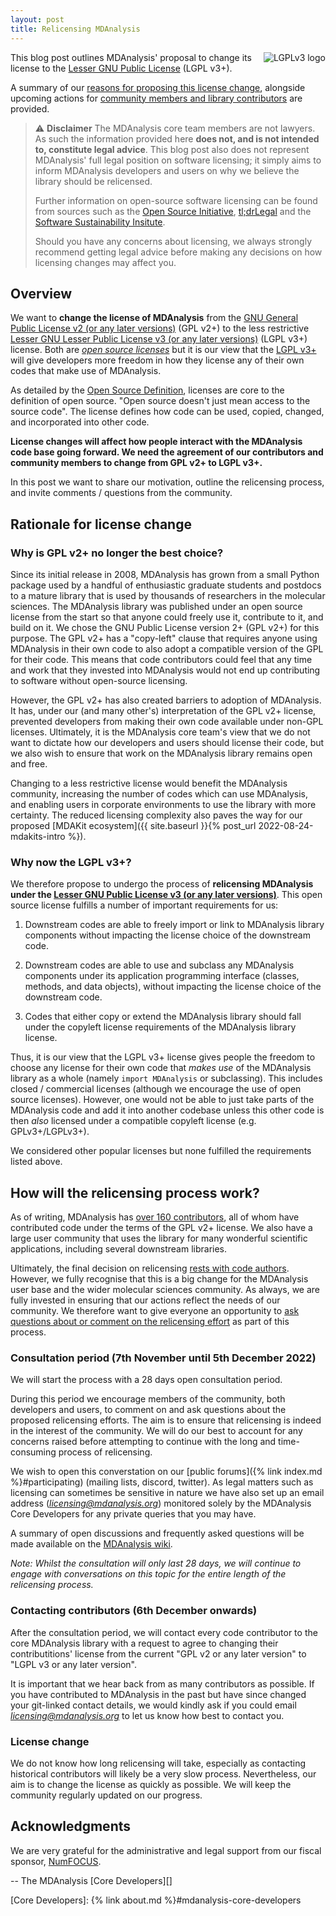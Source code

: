 ```yaml
---
layout: post
title: Relicensing MDAnalysis
---
```


<a href="https://www.gnu.org/licenses/lgpl-3.0.en.html">
<img src="https://www.gnu.org/graphics/lgplv3-with-text-154x68.png"
title="LGPLv3" alt="LGPLv3 logo" style="float: right"/>
</a>

This blog post outlines MDAnalysis' proposal to change its license
to the [Lesser GNU Public License][LGPL] (LGPL v3+).

A summary of our [reasons for proposing this license
change](#Rationale-for-changing-licenses), alongside upcoming actions
for [community members and library
contributors](#How-will-the-relicensing-process-work?) are provided.


> ⚠️ **Disclaimer**
> The MDAnalysis core team members are not
> lawyers. As such the information provided here __does not, and is not
> intended to, constitute legal advice__. This blog post also does not
> represent MDAnalysis' full legal position on software licensing; it
> simply aims to inform MDAnalysis developers and users on why
> we believe the library should be relicensed.
>
> Further information on open-source software licensing can be found
> from sources such as the [Open Source Initiative][OSI],
> [tl;drLegal][tldr legal] and the [Software Sustainability Insitute][SSI licensing].
>
> Should you have any concerns about licensing, we always strongly
> recommend getting legal advice before making any decisions on how
> licensing changes may affect you.


## Overview

We want to **change the license of MDAnalysis** from the [GNU General
Public License v2 (or any later versions)][GPLv2] (GPL v2+) to the less
restrictive [Lesser GNU Lesser Public License v3 (or any later versions)][LGPL]
(LGPL v3+) license. Both are [_open source licenses_][OSI] but it is
our view that the [LGPL v3+][LGPL] will give developers more freedom
in how they license any of their own codes that make use of MDAnalysis.

As detailed by the [Open Source Definition][OSD], licenses are core to
the definition of open source. "Open source doesn't just mean access
to the source code". The license defines how code can be used, copied,
changed, and incorporated into other code.

**License changes will affect how people interact with the MDAnalysis code
base going forward. We need the agreement of our contributors and
community members to change from GPL v2+ to LGPL v3+.**

In this post we want to share our motivation, outline the relicensing
process, and invite comments / questions from the community.


## Rationale for license change


### Why is GPL v2+ no longer the best choice?

Since its initial release in 2008, MDAnalysis has grown from a small
Python package used by a handful of enthusiastic graduate students and
postdocs to a mature library that is used by thousands of researchers
in the molecular sciences. The MDAnalysis library was published under
an open source license from the start so that anyone could freely use
it, contribute to it, and build on it. We chose the GNU Public License
version 2+ (GPL v2+) for this purpose. The GPL v2+ has a "copy-left"
clause that requires anyone using MDAnalysis in their own code to
also adopt a compatible version of the GPL for their code. This means
that code contributors could feel that any time and work that they
invested into MDAnalysis would not end up contributing to software
without open-source licensing.

However, the GPL v2+ has also created barriers to adoption of MDAnalysis.
It has, under our (and many other's) interpretation of the GPL v2+
license, prevented developers from making their own code available under
non-GPL licenses. Ultimately, it is the MDAnalysis core team's view that
we do not want to dictate how our developers and users should license
their code, but we also wish to ensure that work on the MDAnalysis
library remains open and free.

Changing to a less restrictive license would benefit the MDAnalysis
community, increasing the number of codes which can use MDAnalysis,
and enabling users in corporate environments to use the library with more
certainty. The reduced licensing complexity also paves the way for our
proposed [MDAKit ecosystem]({{ site.baseurl }}{% post_url 2022-08-24-mdakits-intro %}).


### Why now the LGPL v3+?

We therefore propose to undergo the process of **relicensing MDAnalysis
under the [Lesser GNU Public License v3 (or any later versions)][LGPL]**.
This open source license fulfills a number of important requirements for us:

1. Downstream codes are able to freely import or link to MDAnalysis
   library components without impacting the license choice of the
   downstream code.
   
2. Downstream codes are able to use and subclass any MDAnalysis components
   under its application programming interface (classes, methods, and
   data objects), without impacting the license choice of the
   downstream code.
   
3. Codes that either copy or extend the MDAnalysis library should
   fall under the copyleft license requirements of the MDAnalysis
   library license.
   
Thus, it is our view that the LGPL v3+ license gives people the freedom
to choose any license for their own code that *makes use* of the MDAnalysis
library as a whole (namely ``import MDAnalysis`` or subclassing). This
includes closed / commercial licenses (although we encourage the use of
open source licenses). However, one would not be able to just take parts of
the MDAnalysis code and add it into another codebase unless this
other code is then *also* licensed under a compatible copyleft license
(e.g. GPLv3+/LGPLv3+).

We considered other popular licenses but none fulfilled the requirements listed above.

   
## How will the relicensing process work?

As of writing, MDAnalysis has [over 160 contributors][contributors],
all of whom have contributed code under the terms of the GPL v2+
license. We also have a large user community that uses the library
for many wonderful scientific applications, including several
downstream libraries.

Ultimately, the final decision on relicensing [rests with code
authors](#Contacting-contributors).  However, we fully recognise that
this is a big change for the MDAnalysis user base and the wider
molecular sciences community. As always, we are fully invested in
ensuring that our actions reflect the needs of our community. We
therefore want to give everyone an opportunity to [ask questions about
or comment on the relicensing effort](#Consultation-period) as part of
this process.


### Consultation period (7th November until 5th December 2022)

We will start the process with a 28 days open consultation period.

During this period we encourage members of the community,
both developers and users, to comment on and ask questions about the
proposed relicensing efforts. The aim is to ensure that relicensing is
indeed in the interest of the community. We will do our best to account
for any concerns raised before attempting to continue with the long and
time-consuming process of relicensing.

We wish to open this converstation on our [public forums]({% link
index.md %}#participating) (mailing lists, discord, twitter). As legal
matters such as licensing can sometimes be sensitive in nature we have
also set up an email address (*licensing@mdanalysis.org*) monitored
solely by the MDAnalysis Core Developers for any private queries that
you may have.

A summary of open discussions and frequently asked questions will be
made available on the [MDAnalysis wiki][faq wiki].

_Note: Whilst the consultation will only last 28 days, we will continue
to engage with conversations on this topic for the entire length of the
relicensing process._


### Contacting contributors (6th December onwards)

After the consultation period, we will contact every code contributor to
the core MDAnalysis library with a request to agree to changing their
contributitions' license from the current "GPL v2 or any later version"
to "LGPL v3 or any later version".

It is important that we hear back from as many contributors as possible.
If you have contributed to MDAnalysis in the past but have since changed
your git-linked contact details, we would kindly ask if you could email
*licensing@mdanalysis.org* to let us know how best to contact you.


### License change

We do not know how long relicensing will take, especially as contacting
historical contributors will likely be a very slow process. Nevertheless,
our aim is to change the license as quickly as possible. We will keep the
community regularly updated on our progress.


## Acknowledgments

We are very grateful for the administrative and legal support from our
fiscal sponsor, [NumFOCUS][]. 


-- The MDAnalysis [Core Developers][]

[OSI]: https://opensource.org/osd
[tldr legal]: https://tldrlegal.com/
[SSI licensing]: https://www.software.ac.uk/resources/guides/choosing-open-source-licence
[OSD]: https://opensource.org/osd
[GPLv2]: https://www.gnu.org/licenses/old-licenses/gpl-2.0.html
[LGPL]: https://www.gnu.org/licenses/lgpl-3.0.en.html
[contributors]: https://github.com/MDAnalysis/mdanalysis/blob/develop/package/AUTHORS
[faq wiki]: https://github.com/MDAnalysis/mdanalysis/wiki/GPLv2--to-LGPLv3--relicensing-summary-and-FAQ
[NumFOCUS]: https://www.numfocus.org
[Core Developers]: {% link about.md %}#mdanalysis-core-developers
